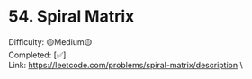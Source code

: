 # 54. Spiral Matrix

Difficulty: 🟡Medium🟡 \
Completed: [✅] \
Link: https://leetcode.com/problems/spiral-matrix/description \
